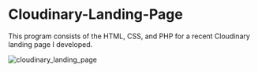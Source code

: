 # Cloudinary-Landing-Page
This program consists of the HTML, CSS, and PHP for a recent Cloudinary landing page I developed.

![cloudinary_landing_page](https://user-images.githubusercontent.com/7319667/211364470-65c2cd4e-dd32-4860-b3d2-5150b9ae7ba1.png)
